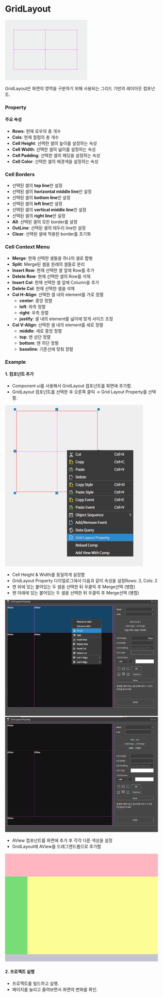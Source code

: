 # GridLayout

![](../../.gitbook/assets/gridlayout-comp-00.png)

GridLayout은 화면의 영역을 구분하기 위해 사용되는 그리드 기반의 레이아웃 컴포넌트.

### Property

#### 주요 속성

* **Rows**: 현재 로우의 총 개수
* **Cols**: 현재 컬럼의 총 개수
* **Cell Height**: 선택한 셀의 높이를 설정하는 속성
* **Cell Width**: 선택한 셀의 넓이를 설정하는 속성
* **Cell Padding**: 선택한 셀의 패딩을 설정하는 속성
* **Cell Color**: 선택한 셀의 배경색을 설정하는 속성

### Cell Borders

* 선택된 셀의 **top line**만 설정
* 선택된 셀의 **horizontal middle line**만 설정
* 선택된 셀의 **bottom line**만 설정
* 선택된 셀의 **left line**만 설정
* 선택된 셀의 **vertical middle line**만 설정
* 선택된 셀의 **right line**만 설정
* **All**: 선택된 셀의 모든 border를 설정
* **OutLine**: 선택된 셀의 테두리 line만 설정
* **Clear**: 선택된 셀에 적용된 border를 초기화

### Cell Context Menu

* **Merge**: 현재 선택한 셀들을 하나의 셀로 합병
* **Split**: Merge된 셀을 원래의 셀들로 분리
* **Insert Row**: 현재 선택한 셀 앞에 Row를 추가
* **Delete Row**: 현재 선택한 셀의 Row를 삭제
* **Insert Col**: 현재 선택한 셀 앞에 Column을 추가
* **Delete Col**: 현재 선택한 셀을 삭제
* **Col H-Align**: 선택한 셀 내의 element를 가로 정렬
  * **center**: 중앙 정렬
  * **left**: 좌측 정렬
  * **right**: 우측 정렬
  * **justify**: 셀 내의 element를 넓이에 맞게 사이즈 조정
* **Col V-Align**: 선택한 셀 내의 element를 세로 정렬
  * **middle**: 세로 중앙 정렬
  * **top**: 맨 상단 정렬
  * **bottom**: 맨 하단 정렬
  * **baseline**: 기준선에 맞춰 정렬

### Example

#### 1. 컴포넌트 추가

* Component ui를 사용해서 GridLayout 컴포넌트를 화면에 추가함.
* GridLayout 컴포넌트를 선택한 후 오른쪽 클릭 → Grid Layout Property를 선택함.

![](../../.gitbook/assets/GridLayout001.png)

* Cell Height & Width를 동일하게 설정함
* GridLayout Property 다이얼로그에서 다음과 같이 속성을 설정Rows: 3, Cols: 2
* 맨 위에 있는 붙어있는 두 셀을 선택한 뒤 우클릭 후 Merge선택 (병합)
* 맨 아래에 있는 붙어있는 두 셀을 선택한 뒤 우클릭 후 Merge선택 (병합)

![](../../.gitbook/assets/GridLayout04.png) ![](../../.gitbook/assets/GridLayout06.png)

* AView 컴포넌트를 화면에 추가 후 각각 다른 색상을 설정
* GridLayout에 AView를 드래그앤드롭으로 추가함

![](../../.gitbook/assets/GridLayout07.png)

#### 2. 프로젝트 실행

* 프로젝트를 빌드하고 실행.
* 페이지를 늘리고 줄여보면서 화면의 변화를 확인.
